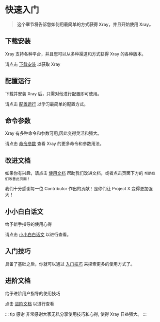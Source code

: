 # 快速入门

> **这个章节将告诉您如何用最简单的方式获得 Xray，并且开始使用 Xray。**

## 下载安装

Xray 支持各种平台，并且您可以从多种渠道和方式获得 Xray 的各种版本。

请点击 [下载安装](./install.md) 以获取 Xray

## 配置运行

下载并安装 Xray 后，只需对他进行配置即可使用。

请点击 [配置运行](./config.md) 以学习最简单的配置方式。

## 命令参数

Xray 有多种命令和参数可用,因此变得灵活和强大。

请点击 [命令参数](./command.md) 查看 Xray 的更多命令和参数用法。

## 改进文档

如果你有兴趣，请点击 [使用文档](./document.md) 帮助我们改进文档，或者点击页面下方的 `帮助我们改善此页面！`

我们十分感谢每一位 Contributor 作出的贡献！是你们让 Project X 变得更加强大！

## 小小白白话文

给予新手指导的使用心得

请点击 [小小白白话文](./level-0/) 以进行查看。

## 入门技巧

具备了基础之后，你就可以通过 [入门技巧](./level-1/) 来探索更多的使用方式了。

## 进阶文档

给予进阶用户指导的使用技巧

点击 [进阶文档](./level-2/) 以进行查看

::: tip 感谢
非常感谢大家无私分享使用技巧和心得, 使得 Xray 日益强大。
:::
